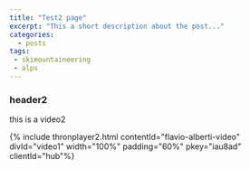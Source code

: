 ```yaml
---
title: "Test2 page"
excerpt: "This a short description about the post..."
categories:
  - posts
tags: 
 - skimountaineering 
 - alps
---
```

### header2
this is a video2

{% include thronplayer2.html contentId="flavio-alberti-video" divId="video1" width="100%" padding="60%" pkey="iau8ad" clientId="hub"%}


